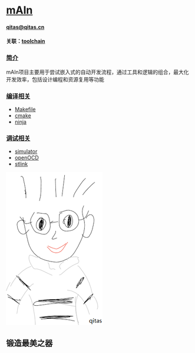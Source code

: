 # [mAIn](https://github.com/qitas/mAIn) 
#### qitas@qitas.cn
#### 关联：[toolchain](https://github.com/sochub/toolchain) 
### [简介](https://github.com/Qitas/mAIn/wiki)

mAIn项目主要用于尝试嵌入式的自动开发流程，通过工具和逻辑的组合，最大化开发效率，包括设计编程和资源复用等功能

### [编译相关](qitas/)

- [Makefile](https://github.com/qitas/makefile) 
- [cmake](https://github.com/qitas/cmake) 
- [ninja](https://github.com/qitas/ninja) 

### [调试相关](qitas/)

- [simulator](https://github.com/Qitas/simulator) 
- [openOCD](https://github.com/ntfreak/openocd) 
- [stlink](https://github.com/texane/stlink) 

[![sites](qitas/qitas.png)](http://www.qitas.cn)
## 锻造最美之器